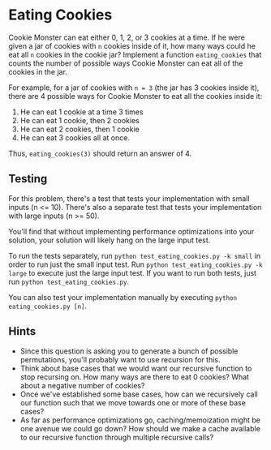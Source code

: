 # Eating Cookies

Cookie Monster can eat either 0, 1, 2, or 3 cookies at a time. If he were given a jar of cookies with `n` cookies inside of it, how many ways could he eat all `n` cookies in the cookie jar? Implement a function `eating_cookies` that counts the number of possible ways Cookie Monster can eat all of the cookies in the jar.

For example, for a jar of cookies with `n = 3` (the jar has 3 cookies inside it), there are 4 possible ways for Cookie Monster to eat all the cookies inside it:

1. He can eat 1 cookie at a time 3 times
2. He can eat 1 cookie, then 2 cookies
3. He can eat 2 cookies, then 1 cookie
4. He can eat 3 cookies all at once.

Thus, `eating_cookies(3)` should return an answer of 4.

## Testing

For this problem, there's a test that tests your implementation with small inputs (n <= 10). There's also a separate test that tests your implementation with large inputs (n >= 50).

You'll find that without implementing performance optimizations into your solution, your solution will likely hang on the large input test.

To run the tests separately, run `python test_eating_cookies.py -k small` in order to run just the small input test. Run `python test_eating_cookies.py -k large` to execute just the large input test. If you want to run both tests, just run `python test_eating_cookies.py`.

You can also test your implementation manually by executing `python eating_cookies.py [n]`.

## Hints

* Since this question is asking you to generate a bunch of possible permutations, you'll probably want to use recursion for this.
* Think about base cases that we would want our recursive function to stop recursing on. How many ways are there to eat 0 cookies? What about a negative number of cookies?
* Once we've established some base cases, how can we recursively call our function such that we move towards one or more of these base cases?
* As far as performance optimizations go, caching/memoization might be one avenue we could go down? How should we make a cache available to our recursive function through multiple recursive calls?
